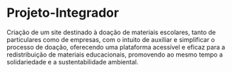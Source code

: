 # Projeto-Integrador
Criação de um site destinado à doação de materiais escolares, tanto de particulares como de empresas, com o intuito de auxiliar e simplificar o processo de doação, oferecendo uma plataforma acessível e eficaz para a redistribuição de materiais educacionais, promovendo ao mesmo tempo a solidariedade e a sustentabilidade ambiental.
